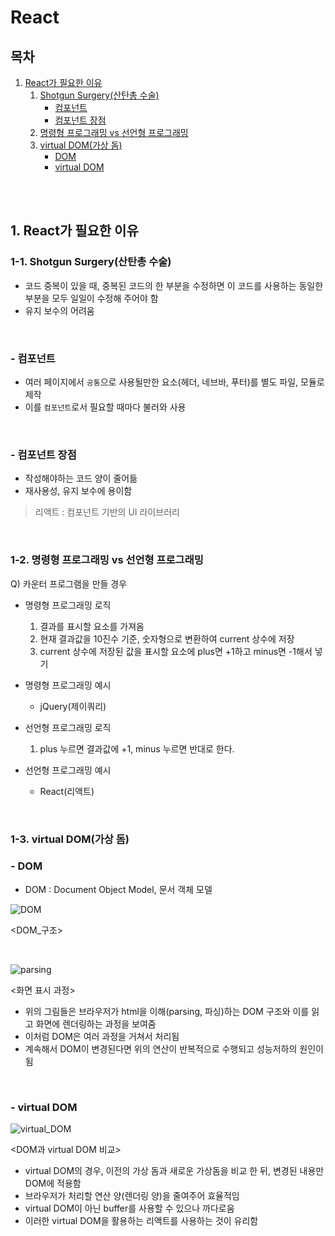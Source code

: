 # React

## 목차

1. [React가 필요한 이유](#1-react가-필요한-이유)
    1. [Shotgun Surgery(산탄총 수술)](#1-1-shotgun-surgery산탄총-수술)
        - [컴포넌트](#컴포넌트)
        - [컴포넌트 장점](#컴포넌트-장점)
    2. [명령형 프로그래밍 vs 선언형 프로그래밍](#1-2-명령형-프로그래밍-vs-선언형-프로그래밍)
    3. [virtual DOM(가상 돔)](#1-3-virtual-dom가상-돔)
        - [DOM](#dom)
        - [virtual DOM](#virtual-dom)

<br>
<br>

## 1. React가 필요한 이유

### 1-1. Shotgun Surgery(산탄총 수술)

-   코드 중복이 있을 때, 중복된 코드의 한 부분을 수정하면 이 코드를 사용하는 동일한 부분을 모두 일일이 수정해 주어야 함
-   유지 보수의 어려움

<br>

### - 컴포넌트

-   여러 페이지에서 `공통`으로 사용될만한 요소(헤더, 네브바, 푸터)를 별도 파일, 모듈로 제작
-   이를 `컴포넌트`로서 필요할 때마다 불러와 사용

<br>

### - 컴포넌트 장점

-   작성해야하는 코드 양이 줄어듦
-   재사용성, 유지 보수에 용이함

> 리액트 : 컴포넌트 기반의 UI 라이브러리

<br>

### 1-2. 명령형 프로그래밍 vs 선언형 프로그래밍

Q) 카운터 프로그램을 만들 경우

-   명령형 프로그래밍 로직

    1. 결과를 표시할 요소를 가져옴
    2. 현재 결과값을 10진수 기준, 숫자형으로 변환하여 current 상수에 저장
    3. current 상수에 저장된 값을 표시할 요소에 plus면 +1하고 minus면 -1해서 넣기

-   명령형 프로그래밍 예시

    -   jQuery(제이쿼리)

-   선언형 프로그래밍 로직

    1. plus 누르면 결과값에 +1, minus 누르면 반대로 한다.

-   선언형 프로그래밍 예시
    -   React(리액트)

<br>

### 1-3. virtual DOM(가상 돔)

### - DOM

-   DOM : Document Object Model, 문서 객체 모델

![DOM](../assets/img/React_DOM.png)

<DOM\_구조>

<br>

![parsing](../assets/img/React_browser_parsing.png)

<화면 표시 과정>

-   위의 그림들은 브라우저가 html을 이해(parsing, 파싱)하는 DOM 구조와 이를 읽고 화면에 렌더링하는 과정을 보여줌
-   이처럼 DOM은 여러 과정을 거쳐서 처리됨
-   계속해서 DOM이 변경된다면 위의 연산이 반복적으로 수행되고 성능저하의 원인이 됨

<br>

### - virtual DOM

![virtual_DOM](../assets/img/React_virtual_DOM.png)

<DOM과 virtual DOM 비교>

-   virtual DOM의 경우, 이전의 가상 돔과 새로운 가상돔을 비교 한 뒤, 변경된 내용만 DOM에 적용함
-   브라우저가 처리할 연산 양(렌더링 양)을 줄여주어 효율적임
-   virtual DOM이 아닌 buffer를 사용할 수 있으나 까다로움
-   이러한 virtual DOM을 활용하는 리액트를 사용하는 것이 유리함
